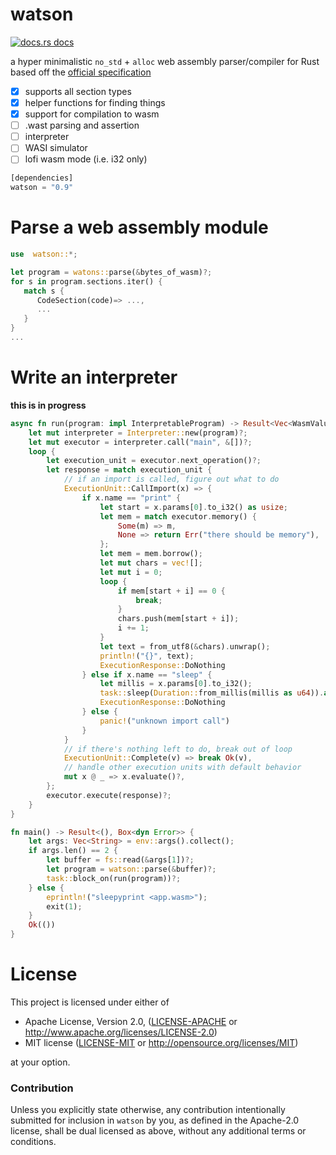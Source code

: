 # watson

<a href="https://docs.rs/watson"><img src="https://img.shields.io/badge/docs-latest-blue.svg?style=flat-square" alt="docs.rs docs" /></a>

a hyper minimalistic `no_std` + `alloc` web assembly parser/compiler for Rust based off the [official specification](https://webassembly.github.io/spec/core/index.html)

- [X] supports all section types
- [X] helper functions for finding things
- [x] support for compilation to wasm
- [ ] .wast parsing and assertion
- [ ] interpreter
- [ ] WASI simulator
- [ ] lofi wasm mode (i.e. i32 only)

```rust
[dependencies]
watson = "0.9"
```

# Parse a web assembly module

```rust
use  watson::*;

let program = watons::parse(&bytes_of_wasm)?;
for s in program.sections.iter() {
   match s {
      CodeSection(code)=> ...,
      ...
   }
}
...
```

# Write an interpreter

**this is in progress**

```rust
async fn run(program: impl InterpretableProgram) -> Result<Vec<WasmValue>, &'static str> {
    let mut interpreter = Interpreter::new(program)?;
    let mut executor = interpreter.call("main", &[])?;
    loop {
        let execution_unit = executor.next_operation()?;
        let response = match execution_unit {
            // if an import is called, figure out what to do
            ExecutionUnit::CallImport(x) => {
                if x.name == "print" {
                    let start = x.params[0].to_i32() as usize;
                    let mem = match executor.memory() {
                        Some(m) => m,
                        None => return Err("there should be memory"),
                    };
                    let mem = mem.borrow();
                    let mut chars = vec![];
                    let mut i = 0;
                    loop {
                        if mem[start + i] == 0 {
                            break;
                        }
                        chars.push(mem[start + i]);
                        i += 1;
                    }
                    let text = from_utf8(&chars).unwrap();
                    println!("{}", text);
                    ExecutionResponse::DoNothing
                } else if x.name == "sleep" {
                    let millis = x.params[0].to_i32();
                    task::sleep(Duration::from_millis(millis as u64)).await;
                    ExecutionResponse::DoNothing
                } else {
                    panic!("unknown import call")
                }
            }
            // if there's nothing left to do, break out of loop
            ExecutionUnit::Complete(v) => break Ok(v),
            // handle other execution units with default behavior
            mut x @ _ => x.evaluate()?,
        };
        executor.execute(response)?;
    }
}

fn main() -> Result<(), Box<dyn Error>> {
    let args: Vec<String> = env::args().collect();
    if args.len() == 2 {
        let buffer = fs::read(&args[1])?;
        let program = watson::parse(&buffer)?;
        task::block_on(run(program))?;
    } else {
        eprintln!("sleepyprint <app.wasm>");
        exit(1);
    }
    Ok(())
}
```

# License

This project is licensed under either of

 * Apache License, Version 2.0, ([LICENSE-APACHE](LICENSE-APACHE) or
   http://www.apache.org/licenses/LICENSE-2.0)
 * MIT license ([LICENSE-MIT](LICENSE-MIT) or
   http://opensource.org/licenses/MIT)

at your option.

### Contribution

Unless you explicitly state otherwise, any contribution intentionally submitted
for inclusion in `watson` by you, as defined in the Apache-2.0 license, shall be
dual licensed as above, without any additional terms or conditions.
